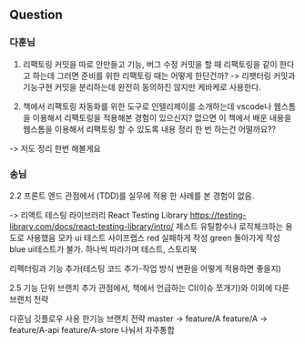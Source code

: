 ## Question
### 다훈님
1. 리팩토링 커밋을 따로 안만들고 기능, 버그 수정 커밋을 할 때 리팩토링을 같이 한다고 하는데 그러면 준비를 위한 리팩토링 때는 어떻게 한단건까?
-> 리팻터링 커밋과 기능구현 커밋을 분리하는데 완전히 동의하진 않지만 케바케로 사용한다.

2. 책에서 리팩토링 자동화를 위한 도구로 인텔리제이를 소개하는데 vscode나 웹스톰을 이용해서 리팩토링을 적용해본 경험이 있으신지? 없으면 이 책에서 배운 내용을 웹스톰을 이용해서 리팩토링 할 수 있도록 내용 정리 한 번 하는건 어떨까요??

-> 저도 정리 한번 해볼게요


### 송님
2.2
프론트 엔드 관점에서 (TDD)를 실무에 적용 한 사례를 본 경험이 없음.

-> 
리액트 테스팅 라이브러리 React Testing Library
https://testing-library.com/docs/react-testing-library/intro/
제스트 유틸함수나 로직체크하는 용도로 사용했음
모카
ui 테스트 사이프랩스
red 실패하게 작성 green 돌아가게 작성 blue
ui테스트가 불가. 하나씩 따라가며 테스트, 
스토리북

리펙터링과 기능 추가(테스팅 코드 추가-작업 방식 변환을 어떻게 적용하면 좋을지)

2.5
기능 단위 브랜치 추가 관점에서,
책에서 언급하는 CI(이슈 쪼개기)와 이외에 다른 브랜치 전략

다훈님 깃플로우 사용
한기능 브랜치 전략
master -> feature/A
feature/A -> feature/A-api
feature/A-store
나눠서 자주통합


